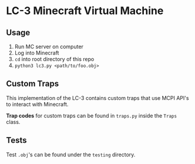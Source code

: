 # LC-3 Minecraft Virtual Machine

## Usage

  1. Run MC server on computer
  2. Log into Minecraft
  3. `cd` into root directory of this repo
  4. `python3 lc3.py <path/to/foo.obj>`

## Custom Traps

This implementation of the LC-3 contains custom traps that use MCPI API's to interact with Minecraft.

__Trap codes__ for custom traps can be found in `traps.py` inside the `Traps` class.

## Tests

Test `.obj`'s can be found under the `testing` directory.
